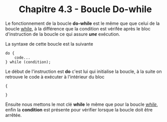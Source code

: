 <center><h1>Chapitre 4.3 - Boucle Do-while</h1></center>

Le fonctionnement de la boucle **do-while** est le même que que celui de la boucle [while](./While.md), à la différence que la condition est vérifée après le bloc d'instruction de la boucle ce qui assure _**une**_ exécution.

La syntaxe de cette boucle est la suivante

```
do {
    code...
} while (condition);
```

Le début de l'instruction est **do** c'est lui qui initialise la boucle, à la suite on retrouve le code à exécuter à l'intérieur du bloc

```
{

}
```

Ensuite nous mettons le mot clé **while** le même que pour la boucle [_while_](./While.md), enfin la **condition** est présente pour vérifier lorsque la boucle doit être arrêtée.